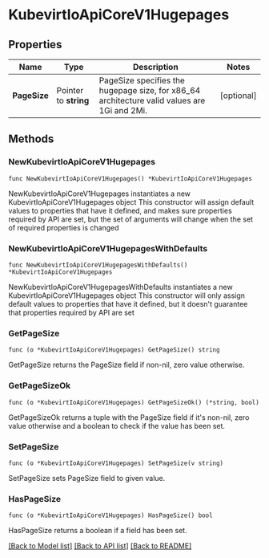 # KubevirtIoApiCoreV1Hugepages

## Properties

Name | Type | Description | Notes
------------ | ------------- | ------------- | -------------
**PageSize** | Pointer to **string** | PageSize specifies the hugepage size, for x86_64 architecture valid values are 1Gi and 2Mi. | [optional] 

## Methods

### NewKubevirtIoApiCoreV1Hugepages

`func NewKubevirtIoApiCoreV1Hugepages() *KubevirtIoApiCoreV1Hugepages`

NewKubevirtIoApiCoreV1Hugepages instantiates a new KubevirtIoApiCoreV1Hugepages object
This constructor will assign default values to properties that have it defined,
and makes sure properties required by API are set, but the set of arguments
will change when the set of required properties is changed

### NewKubevirtIoApiCoreV1HugepagesWithDefaults

`func NewKubevirtIoApiCoreV1HugepagesWithDefaults() *KubevirtIoApiCoreV1Hugepages`

NewKubevirtIoApiCoreV1HugepagesWithDefaults instantiates a new KubevirtIoApiCoreV1Hugepages object
This constructor will only assign default values to properties that have it defined,
but it doesn't guarantee that properties required by API are set

### GetPageSize

`func (o *KubevirtIoApiCoreV1Hugepages) GetPageSize() string`

GetPageSize returns the PageSize field if non-nil, zero value otherwise.

### GetPageSizeOk

`func (o *KubevirtIoApiCoreV1Hugepages) GetPageSizeOk() (*string, bool)`

GetPageSizeOk returns a tuple with the PageSize field if it's non-nil, zero value otherwise
and a boolean to check if the value has been set.

### SetPageSize

`func (o *KubevirtIoApiCoreV1Hugepages) SetPageSize(v string)`

SetPageSize sets PageSize field to given value.

### HasPageSize

`func (o *KubevirtIoApiCoreV1Hugepages) HasPageSize() bool`

HasPageSize returns a boolean if a field has been set.


[[Back to Model list]](../README.md#documentation-for-models) [[Back to API list]](../README.md#documentation-for-api-endpoints) [[Back to README]](../README.md)


